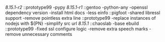*8.15.1-r2*
::prototype99
-pypy
*8.15.1-r1*
::gentoo
-python-any
-openssl dependency version
-install html docs
-less einfo
::pigfoot
-shared libressl support
-remove pointless extra line
::prototype99
-replace instances of nodejs with ${PN}
-simplify src url
*8.15.1*
::chaoslab
-base ebuild
::prototype99
-fixed ssl configure logic
-remove extra speech marks
-remove unnecessary comments
